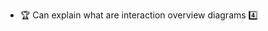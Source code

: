 * <span id="outcome-explain">:trophy: Can explain what are interaction overview diagrams :four:</span>
